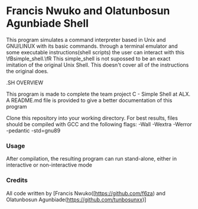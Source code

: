 # Francis Nwuko and Olatunbosun Agunbiade Shell

This program simulates a command interpreter based in Unix and GNU/LINUX with its basic commands.
through a terminal emulator and some executable instructions(shell scripts) the user can interact with this \fBsimple_shell.\fR
This simple_shell is not supossed to be an exact imitation of the original Unix Shell. This doesn't cover all of the instructions the original does.

.SH OVERVIEW

This program is made to complete the team project C - Simple Shell at ALX. A README.md file is provided to give a better documentation of this program

Clone this repository into your working directory. For best results, files should be compiled with GCC and the following flags: -Wall -Wextra -Werror -pedantic -std=gnu89

### Usage

After compilation, the resulting program can run stand-alone, either in interactive or non-interactive mode
### Credits

All code written by [Francis Nwuko([https://github.com/f6za) and Olatunbosun Agunbiade(https://github.com/tunbosunxx)]
